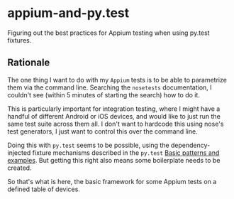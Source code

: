 appium-and-py.test
==================

Figuring out the best practices for Appium testing when using py.test fixtures.

Rationale
---------

The one thing I want to do with my `Appium` tests is to be able to parametrize them via the command line. Searching the `nosetests` documentation, I couldn't see (within 5 minutes of starting the search) how to do it.

This is particularly important for integration testing, where I might have a handful of different Android or iOS devices, and would like to just run the same test suite across them all. I don't want to hardcode this using nose's test generators, I just want to control this over the command line.

Doing this with `py.test` seems to be possible, using the dependency-injected fixture mechanisms described in the `py.test` [Basic patterns and examples](http://pytest.org/latest/example/simple.html). But getting this right also means some boilerplate needs to be created. 

So that's what is here, the basic framework for some Appium tests on a defined table of devices.
